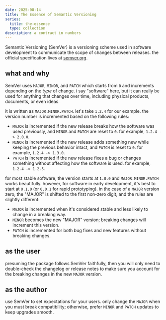```yaml
---
date: 2025-08-14
title: The Essence of Semantic Versioning
series:
  title: the-essence
  type: collection
description: a contract in numbers
---
```


Semantic Versioning (SemVer) is a versioning scheme used in software development to communicate the scope of changes between releases. the official specification lives at [semver.org](https://semver.org/).

## what and why

SemVer uses `MAJOR`, `MINOR`, and `PATCH` which starts from `0` and increments depending on the *type* of change. i say "software" here, but it can really be used for anything that changes over time, including physical products, documents, or even ideas.

it is written as `MAJOR.MINOR.PATCH`. let's take `1.2.4` for our example. the version number is incremented based on the following rules:

- `MAJOR` is incremented if the new release breaks how the software was used previously, and `MINOR` and `PATCH` are reset to `0`. for example, `1.2.4 -> 2.0.0`.
- `MINOR` is incremented if the new release adds something new while keeping the previous behavior intact, and `PATCH` is reset to `0`. for example, `1.2.4 -> 1.3.0`.
- `PATCH` is incremented if the new release fixes a bug or changes something without affecting how the software is used. for example, `1.2.4 -> 1.2.5`.

for most stable software, the version starts at `1.0.0` and `MAJOR.MINOR.PATCH` works beautifully. however, for software in early development, it's best to start at `0.1.0` (or `0.0.1` for rapid prototyping). in the case of a `MAJOR` version zero, the "MAJOR" is shifted to the first non-zero digit, and the rules are slightly different:

- `MAJOR` is incremented when it's considered stable and less likely to change in a breaking way.
- `MINOR` becomes the new "MAJOR" version; breaking changes will increment this version.
- `PATCH` is incremented for both bug fixes and new features without breaking changes.

## as the user

presuming the package follows SemVer faithfully, then you will only need to double-check the changelog or release notes to make sure you account for the breaking changes in the new `MAJOR` version.

## as the author

use SemVer to set expectations for your users. only change the `MAJOR` when you must break compatibility; otherwise, prefer `MINOR` and `PATCH` updates to keep upgrades smooth.
